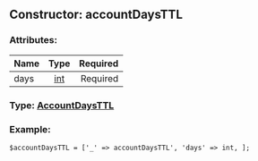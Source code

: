 ## Constructor: accountDaysTTL  

### Attributes:

| Name     |    Type       | Required |
|----------|:-------------:|---------:|
|days|[int](../types/int.md) | Required|


### Type: [AccountDaysTTL](../types/AccountDaysTTL.md)

### Example:


```
$accountDaysTTL = ['_' => accountDaysTTL', 'days' => int, ];
```